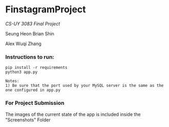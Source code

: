 # FinstagramProject

<i> CS-UY 3083 Final Project </i>

Seung Heon Brian Shin

Alex Wuqi Zhang


### Instructions to run:
```
pip install -r requirements
python3 app.py

Notes: 
1) Be sure that the port used by your MySQL server is the same as the one configured in app.py
```

### For Project Submission

The images of the current state of the app is included inside the "Screenshots" Folder
